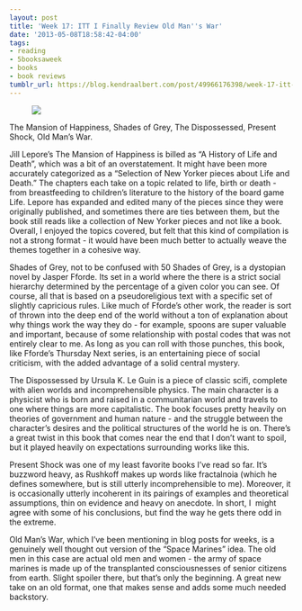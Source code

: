 ```yaml
---
layout: post
title: 'Week 17: ITT I Finally Review Old Man''s War'
date: '2013-05-08T18:58:42-04:00'
tags:
- reading
- 5booksaweek
- books
- book reviews
tumblr_url: https://blog.kendraalbert.com/post/49966176398/week-17-itt-i-finally-review-old-mans-war
---
```

<figure class="tmblr-full" data-orig-height="138" data-orig-width="500"><img src="https://66.media.tumblr.com/5f1852b942ac82cce862307a187a5791/a1d83e0558615b2d-e8/s540x810/0966f7f7a64ad7efa8ca875262098104e9c5b334.png" data-orig-height="138" data-orig-width="500"></figure>

The Mansion of Happiness, Shades of Grey, The Dispossessed, Present Shock, Old Man’s War.

Jill Lepore’s The Mansion of Happiness is billed as “A History of Life and Death”, which was a bit of an overstatement. It might have been more accurately categorized as a “Selection of New Yorker pieces about Life and Death.” The chapters each take on a topic related to life, birth or death - from breastfeeding to children’s literature to the history of the board game Life. Lepore has expanded and edited many of the pieces since they were originally published, and sometimes there are ties between them, but the book still reads like a collection of New Yorker pieces and not like a book. Overall, I enjoyed the topics covered, but felt that this kind of compilation is not a strong format - it would have been much better to actually weave the themes together in a cohesive way.

Shades of Grey, not to be confused with 50 Shades of Grey, is a dystopian novel by Jasper Fforde. Its set in a world where the there is a strict social hierarchy determined by the percentage of a given color you can see. Of course, all that is based on a pseudoreligious text with a specific set of slightly capricious rules. Like much of Fforde’s other work, the reader is sort of thrown into the deep end of the world without a ton of explanation about why things work the way they do - for example, spoons are super valuable and important, because of some relationship with postal codes that was not entirely clear to me. As long as you can roll with those punches, this book, like Fforde’s Thursday Next series, is an entertaining piece of social criticism, with the added advantage of a solid central mystery.

The Dispossessed by Ursula K. Le Guin is a piece of classic scifi, complete with alien worlds and incomprehensible physics. The main character is a physicist who is born and raised in a communitarian world and travels to one where things are more capitalistic. The book focuses pretty heavily on theories of government and human nature - and the struggle between the character’s desires and the political structures of the world he is on. There’s a great twist in this book that comes near the end that I don’t want to spoil, but it played heavily on expectations surrounding works like this.&nbsp;

Present Shock was one of my least favorite books I’ve read so far. It’s buzzword heavy, as Rushkoff makes up words like fractalnoia (which he defines somewhere, but is still utterly incomprehensible to me). Moreover, it is occasionally utterly incoherent in its pairings of examples and theoretical assumptions, thin on evidence and heavy on anecdote. In short, I &nbsp;might agree with some of his conclusions, but find the way he gets there odd in the extreme.

Old Man’s War, which I’ve been mentioning in blog posts for weeks, is a genuinely well thought out version of the “Space Marines” idea. The old men in this case are actual old men and women - the army of space marines is made up of the transplanted consciousnesses of senior citizens from earth. Slight spoiler there, but that’s only the beginning. A great new take on an old format, one that makes sense and adds some much needed backstory.&nbsp;

